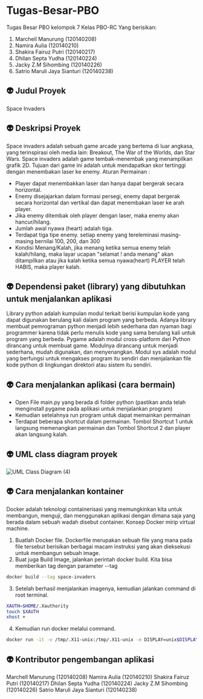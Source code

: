 # Tugas-Besar-PBO
Tugas Besar PBO kelompok 7 Kelas PBO-RC Yang berisikan:
1. Marchell Manurung (120140208)
2. Namira Aulia (120140210)
3. Shakira Fairuz Putri (120140217)
4. Dhilan Septa Yudha (120140224)
5. Jacky Z.M Sihombing (120140226)
6. Satrio Maruli Jaya Sianturi (120140238)
## :alien: Judul Proyek
Space Invaders
## :alien: Deskripsi Proyek
Space invaders adalah sebuah game arcade yang bertema di luar angkasa, yang terinspirasi oleh media lain: Breakout, The War of the Worlds, dan Star Wars. Space invaders adalah game tembak-menembak yang menampilkan grafik 2D. Tujuan dari game ini adalah untuk mendapatkan skor tertinggi dengan menembakan laser ke enemy. 
Aturan Permainan : 
- Player dapat menembakkan laser dan hanya dapat bergerak secara horizontal. 
- Enemy disejajarkan dalam formasi persegi, enemy dapat bergerak secara horizontal dan vertikal dan dapat menembakan laser ke arah player.
- Jika enemy ditembak oleh player dengan laser, maka enemy akan hancur/hilang.
- Jumlah awal nyawa (heart) adalah tiga.
- Terdapat tiga tipe enemy. setiap enemy yang tereleminasi masing-masing bernilai 100, 200, dan 300
- Kondisi Menang/Kalah, jika menang ketika semua enemy telah kalah/hilang, maka layar ucapan "selamat ! anda menang" akan ditampilkan atau jika kalah ketika semua     nyawa(heart) PLAYER telah HABIS, maka player kalah. 

## :alien: Dependensi paket (library) yang dibutuhkan untuk menjalankan aplikasi
Library python adalah kumpulan modul terkait berisi kumpulan kode yang dapat digunakan berulang kali dalam program yang berbeda. Adanya library membuat pemrograman python menjadi lebih sederhana dan nyaman bagi programmer karena tidak perlu menulis kode yang sama berulang kali untuk program yang berbeda. Pygame adalah modul cross-platform dari Python dirancang untuk membuat game. Modulnya dirancang untuk menjadi sederhana, mudah digunakan, dan menyenangkan. Modul sys adalah modul yang berfungsi untuk mengakses program itu sendiri dan menjalankan file kode python di lingkungan direktori atau sistem itu sendiri.
## :alien: Cara menjalankan aplikasi (cara bermain)
- Open File main.py yang berada di folder python (pastikan anda telah menginstall pygame pada aplikasi untuk menjalankan program)
- Kemudian setelahnya run program untuk dapat memainkan permainan
- Terdapat beberapa shortcut dalam permainan. Tombol Shortcut 1 untuk langsung memenangkan permainan dan Tombol Shortcut 2 dan player akan langsung kalah.
## :alien: UML class diagram proyek
![UML Class Diagram (4)](https://user-images.githubusercontent.com/77344442/170223193-b10cf73f-9bbf-447d-9ff9-4483f58d6b69.png)


## :alien: Cara menjalankan kontainer
Docker adalah teknologi containerisasi yang memungkinkan kita untuk membangun, menguji, dan menggunakan aplikasi dengan dimana saja yang berada dalam sebuah wadah disebut container. Konsep Docker mirip virtual machine.
1. Buatlah Docker file. Dockerfile merupakan sebuah file yang mana pada file tersebut berisikan berbagai macam instruksi yang akan dieksekusi untuk membangun sebuah image.
2. Buat juga Build Image, jalankan perintah docker build. Kita bisa memberikan tag dengan parameter --tag 
```bash
docker build --tag space-invaders
  ```
3. Setelah berhasil menjalankan imagenya, kemudian jalankan command di root terminal.
```bash
XAUTH=$HOME/.Xauthority
touch $XAUTH
xhost +
  ```
4. Kemudian run docker melalui command.
```bash
docker run -it -v /tmp/.X11-unix:/tmp/.X11-unix -e DISPLAY=unix$DISPLAY --device /dev/snd space-invaders.
  ```

## :alien: Kontributor pengembangan aplikasi
Marchell Manurung (120140208)
Namira Aulia (120140210)
Shakira Fairuz Putri (120140217)
Dhilan Septa Yudha (120140224)
Jacky Z.M Sihombing (120140226)
Satrio Maruli Jaya Sianturi (120140238)
